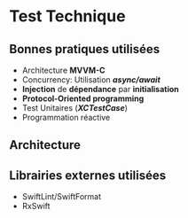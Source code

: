 # Test Technique

## Bonnes pratiques utilisées

 -  Architecture **MVVM-C**
 - Concurrency: Utilisation ***async/await***
 - **Injection** de **dépendance** par **initialisation**
 - **Protocol-Oriented programming**
 - Test Unitaires (***XCTestCase***)
 - Programmation réactive
 
## Architecture


## Librairies externes utilisées

 - SwiftLint/SwiftFormat 
 - RxSwift

